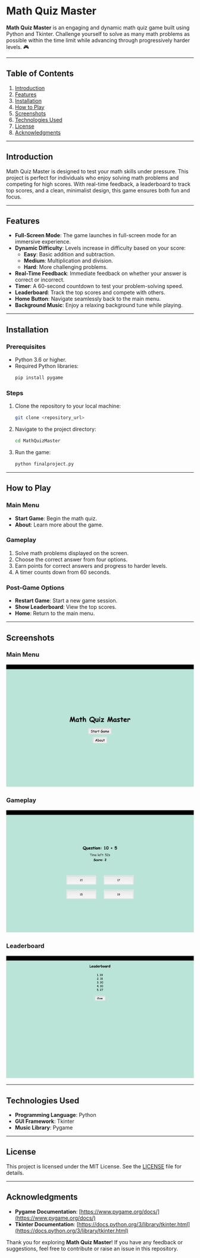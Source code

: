 # Math Quiz Master

**Math Quiz Master** is an engaging and dynamic math quiz game built using Python and Tkinter. Challenge yourself to solve as many math problems as possible within the time limit while advancing through progressively harder levels. 🎮

---

## Table of Contents

1. [Introduction](#introduction)
2. [Features](#features)
3. [Installation](#installation)
4. [How to Play](#how-to-play)
5. [Screenshots](#screenshots)
6. [Technologies Used](#technologies-used)
7. [License](#license)
8. [Acknowledgments](#acknowledgments)

---

## Introduction

Math Quiz Master is designed to test your math skills under pressure. This project is perfect for individuals who enjoy solving math problems and competing for high scores. With real-time feedback, a leaderboard to track top scores, and a clean, minimalist design, this game ensures both fun and focus.

---

## Features

- **Full-Screen Mode**: The game launches in full-screen mode for an immersive experience.
- **Dynamic Difficulty**: Levels increase in difficulty based on your score:
  - **Easy**: Basic addition and subtraction.
  - **Medium**: Multiplication and division.
  - **Hard**: More challenging problems.
- **Real-Time Feedback**: Immediate feedback on whether your answer is correct or incorrect.
- **Timer**: A 60-second countdown to test your problem-solving speed.
- **Leaderboard**: Track the top scores and compete with others.
- **Home Button**: Navigate seamlessly back to the main menu.
- **Background Music**: Enjoy a relaxing background tune while playing.

---

## Installation

### Prerequisites

- Python 3.6 or higher.
- Required Python libraries:
  ```bash
  pip install pygame
  ```

### Steps

1. Clone the repository to your local machine:
   ```bash
   git clone <repository_url>
   ```

2. Navigate to the project directory:
   ```bash
   cd MathQuizMaster
   ```

3. Run the game:
   ```bash
   python finalproject.py
   ```

---

## How to Play

### Main Menu

- **Start Game**: Begin the math quiz.
- **About**: Learn more about the game.

### Gameplay

1. Solve math problems displayed on the screen.
2. Choose the correct answer from four options.
3. Earn points for correct answers and progress to harder levels.
4. A timer counts down from 60 seconds.

### Post-Game Options

- **Restart Game**: Start a new game session.
- **Show Leaderboard**: View the top scores.
- **Home**: Return to the main menu.

---

## Screenshots

### Main Menu
![Main Menu](main_menu.png)

### Gameplay
![Gameplay](gameplay.png)

### Leaderboard
![Leaderboard](leaderboard.png)

---

## Technologies Used

- **Programming Language**: Python
- **GUI Framework**: Tkinter
- **Music Library**: Pygame

---

## License

This project is licensed under the MIT License. See the [LICENSE](./LICENSE) file for details.

---

## Acknowledgments

- **Pygame Documentation**: [https://www.pygame.org/docs/](https://www.pygame.org/docs/)
- **Tkinter Documentation**: [https://docs.python.org/3/library/tkinter.html](https://docs.python.org/3/library/tkinter.html)

Thank you for exploring **Math Quiz Master**! If you have any feedback or suggestions, feel free to contribute or raise an issue in this repository.

